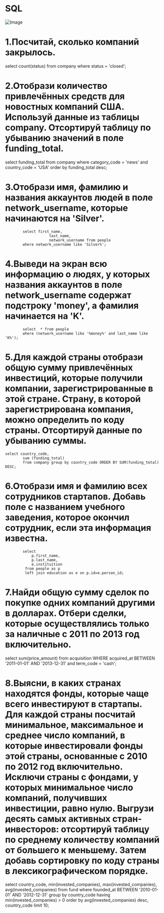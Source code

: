 # SQL
![Image](https://github.com/user-attachments/assets/eba283bc-a24d-40bc-915a-40ecfc6fb171)
# 1.Посчитай, сколько компаний закрылось.

select count(status) from company
where status = 'closed';

# 2.Отобрази количество привлечённых средств для новостных компаний США. Используй данные из таблицы company. Отсортируй таблицу по убыванию значений в поле funding_total.

select funding_total from company
where category_code = 'news' and country_code = 'USA'
order by funding_total desc;

# 3.Отобрази имя, фамилию и названия аккаунтов людей в поле network_username, которые начинаются на 'Silver'.

            select first_name,
                        last_name,
                        network_username from people
            where network_username like 'Silver%';

# 4.Выведи на экран всю информацию о людях, у которых названия аккаунтов в поле network_username содержат подстроку 'money', а фамилия начинается на 'K'.

            select  * from people
            where (network_username like '%money%' and last_name like 'K%');

# 5.Для каждой страны отобрази общую сумму привлечённых инвестиций, которые получили компании, зарегистрированные в этой стране. Страну, в которой зарегистрирована компания, можно определить по коду страны. Отсортируй данные по убыванию суммы.

    select country_code,
            sum (funding_total) 
            from company group by country_code ORDER BY SUM(funding_total) DESC;

# 6.Отобрази имя и фамилию всех сотрудников стартапов. Добавь поле с названием учебного заведения, которое окончил сотрудник, если эта информация известна.

            select 
                p.first_name, 
                p.last_name,
                e.instituition 
             from people as p
             left join education as e on p.id=e.person_id;

# 7.Найди общую сумму сделок по покупке одних компаний другими в долларах. Отбери сделки, которые осуществлялись только за наличные с 2011 по 2013 год включительно.

select sum(price_amount) from acquisition
WHERE acquired_at BETWEEN '2011-01-01' AND '2013-12-31'
and term_code = 'cash';

# 8.Выясни, в каких странах находятся фонды, которые чаще всего инвестируют в стартапы. Для каждой страны посчитай минимальное, максимальное и среднее число компаний, в которые инвестировали фонды этой страны, основанные с 2010 по 2012 год включительно. Исключи страны с фондами, у которых минимальное число компаний, получивших инвестиции, равно нулю. Выгрузи десять самых активных стран-инвесторов: отсортируй таблицу по среднему количеству компаний от большего к меньшему. Затем добавь сортировку по коду страны в лексикографическом порядке.

select country_code,
        min(invested_companies),
        max(invested_companies), 
        avg(invested_companies)
from fund
where founded_at BETWEEN '2010-01-01' AND '2012-12-31'
group by country_code
having min(invested_companies) > 0
order by avg(invested_companies) desc, country_code 
limit 10;
